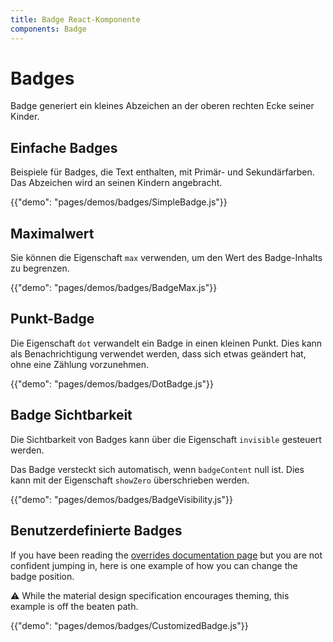 ```yaml
---
title: Badge React-Komponente
components: Badge
---
```

# Badges

<p class="description">Badge generiert ein kleines Abzeichen an der oberen rechten Ecke seiner Kinder.</p>

## Einfache Badges

Beispiele für Badges, die Text enthalten, mit Primär- und Sekundärfarben. Das Abzeichen wird an seinen Kindern angebracht.

{{"demo": "pages/demos/badges/SimpleBadge.js"}}

## Maximalwert

Sie können die Eigenschaft `max` verwenden, um den Wert des Badge-Inhalts zu begrenzen.

{{"demo": "pages/demos/badges/BadgeMax.js"}}

## Punkt-Badge

Die Eigenschaft `dot` verwandelt ein Badge in einen kleinen Punkt. Dies kann als Benachrichtigung verwendet werden, dass sich etwas geändert hat, ohne eine Zählung vorzunehmen.

{{"demo": "pages/demos/badges/DotBadge.js"}}

## Badge Sichtbarkeit

Die Sichtbarkeit von Badges kann über die Eigenschaft `invisible` gesteuert werden.

Das Badge versteckt sich automatisch, wenn `badgeContent` null ist. Dies kann mit der Eigenschaft `showZero` überschrieben werden.

{{"demo": "pages/demos/badges/BadgeVisibility.js"}}

## Benutzerdefinierte Badges

If you have been reading the [overrides documentation page](/customization/overrides/) but you are not confident jumping in, here is one example of how you can change the badge position.

⚠️ While the material design specification encourages theming, this example is off the beaten path.

{{"demo": "pages/demos/badges/CustomizedBadge.js"}}